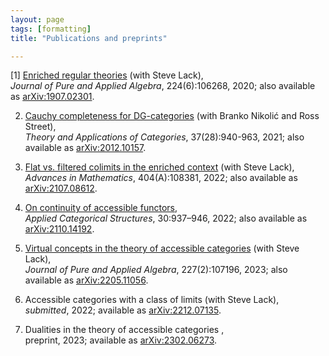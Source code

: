 ```yaml
---
layout: page
tags: [formatting]
title: "Publications and preprints"

---
```




[1] [Enriched regular theories](https://doi.org/10.1016/j.jpaa.2019.106268) (with Steve Lack), <br>
*Journal of Pure and Applied Algebra*, 224(6):106268, 2020; also available as [arXiv:1907.02301](https://arxiv.org/abs/1907.02301). 

2. [Cauchy completeness for DG-categories](http://www.tac.mta.ca/tac/volumes/37/28/37-28abs.html) (with Branko Nikolić and Ross Street), <br>
*Theory and Applications of Categories*, 37(28):940-963, 2021; also available as [arXiv:2012.10157](https://arxiv.org/abs/2012.10157). 

3. [Flat vs. filtered colimits in the enriched context](https://doi.org/10.1016/j.aim.2022.108381) (with Steve Lack), <br>
*Advances in Mathematics*, 404(A):108381, 2022; also available as [arXiv:2107.08612](https://arxiv.org/abs/2107.08612).

4. [On continuity of accessible functors](https://doi.org/10.1007/s10485-022-09677-x), <br>
*Applied Categorical Structures*, 30:937–946, 2022; also available as [arXiv:2110.14192](https://arxiv.org/abs/2110.14192).

5. [Virtual concepts in the theory of accessible categories](https://doi.org/10.1016/j.jpaa.2022.107196) (with Steve Lack), <br>
*Journal of Pure and Applied Algebra*, 227(2):107196, 2023; also available as [arXiv:2205.11056](https://arxiv.org/abs/2205.11056).

6. Accessible categories with a class of limits (with Steve Lack), <br>
*submitted*, 2022; available as [arXiv:2212.07135](https://arxiv.org/abs/2212.07135).

7. Dualities in the theory of accessible categories , <br>
preprint, 2023; available as [arXiv:2302.06273](https://arxiv.org/abs/2302.06273).



